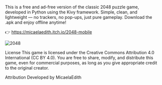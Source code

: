 
This is a free and ad-free version of the classic 2048 puzzle game, developed in Python using the Kivy framework. Simple, clean, and lightweight — no trackers, no pop-ups, just pure gameplay.
Download the .apk and enjoy offline anytime!

👉 https://micaelaedith.itch.io/2048-mobile


![2048](https://github.com/user-attachments/assets/eef24a31-12e7-4c0a-a55c-7c0f0829aa48)


License
This game is licensed under the Creative Commons Attribution 4.0 International (CC BY 4.0).
You are free to share, modify, and distribute this game, even for commercial purposes, as long as you give appropriate credit to the original creator.

Attribution
Developed by MicaelaEdith



